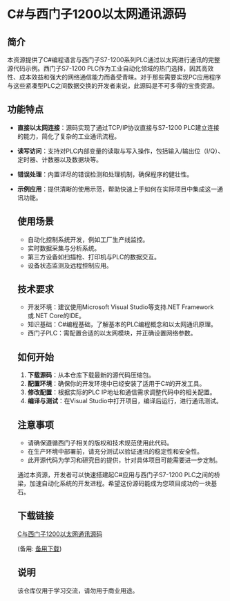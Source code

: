 # C#与西门子1200以太网通讯源码

## 简介

本资源提供了C#编程语言与西门子S7-1200系列PLC通过以太网进行通讯的完整源代码示例。西门子S7-1200 PLC作为工业自动化领域的热门选择，因其高效性、成本效益和强大的网络通信能力而备受青睐。对于那些需要实现PC应用程序与这些紧凑型PLC之间数据交换的开发者来说，此源码是不可多得的宝贵资源。

## 功能特点

- **直接以太网连接**：源码实现了通过TCP/IP协议直接与S7-1200 PLC建立连接的能力，简化了复杂的工业通讯流程。
- **读写访问**：支持对PLC内部变量的读取与写入操作，包括输入/输出位（I/Q）、定时器、计数器以及数据块等。
- **错误处理**：内置详尽的错误检测和处理机制，确保程序的健壮性。
- **示例应用**：提供清晰的使用示范，帮助快速上手如何在实际项目中集成这一通讯功能。

  ## 使用场景

  - 自动化控制系统开发，例如工厂生产线监控。
  - 实时数据采集与分析系统。
  - 第三方设备如扫描枪、打印机与PLC的数据交互。
  - 设备状态监测及远程控制应用。

  ## 技术要求

  - 开发环境：建议使用Microsoft Visual Studio等支持.NET Framework或.NET Core的IDE。
  - 知识基础：C#编程基础，了解基本的PLC编程概念和以太网通讯原理。
  - 西门子PLC：需配置合适的以太网模块，并正确设置网络参数。

  ## 如何开始

  1. **下载源码**：从本仓库下载最新的源代码压缩包。
  2. **配置环境**：确保你的开发环境中已经安装了适用于C#的开发工具。
  3. **修改配置**：根据实际的PLC IP地址和通信需求调整代码中的相关配置。
  4. **编译与测试**：在Visual Studio中打开项目，编译后运行，进行通讯测试。

  ## 注意事项

  - 请确保遵循西门子相关的版权和技术规范使用此代码。
  - 在生产环境中部署前，请充分测试以验证通讯的稳定性和安全性。
  - 此开源代码为学习和研究目的提供，针对具体项目可能需要进一步定制。

  通过本资源，开发者可以快速搭建起C#应用与西门子S7-1200 PLC之间的桥梁，加速自动化系统的开发进程。希望这份源码能成为您项目成功的一块基石。

  ## 下载链接
  [C与西门子1200以太网通讯源码](https://pan.quark.cn/s/9d1d71a82cf8) 

  (备用: [备用下载](https://pan.baidu.com/s/1Tgvw-ZkvbOFCyxDUFxGWqA?pwd=1234))

  ## 说明

  该仓库仅用于学习交流，请勿用于商业用途。
